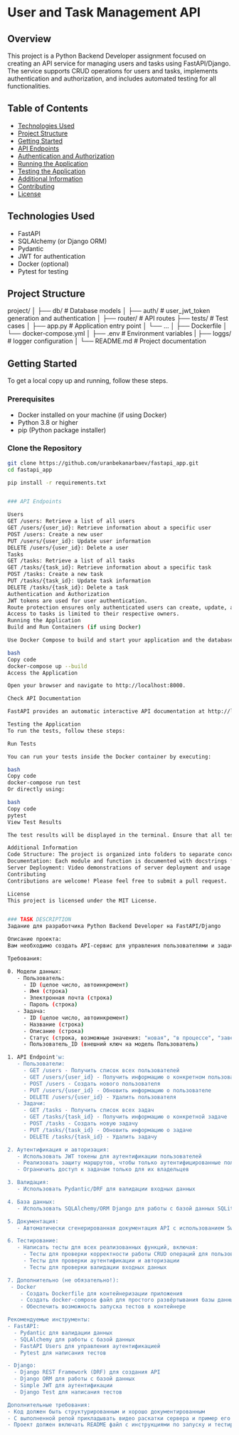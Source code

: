 # User and Task Management API

## Overview

This project is a Python Backend Developer assignment focused on creating an API service for managing users and tasks using FastAPI/Django. The service supports CRUD operations for users and tasks, implements authentication and authorization, and includes automated testing for all functionalities.

## Table of Contents

- [Technologies Used](#technologies-used)
- [Project Structure](#project-structure)
- [Getting Started](#getting-started)
- [API Endpoints](#api-endpoints)
- [Authentication and Authorization](#authentication-and-authorization)
- [Running the Application](#running-the-application)
- [Testing the Application](#testing-the-application)
- [Additional Information](#additional-information)
- [Contributing](#contributing)
- [License](#license)

## Technologies Used

- FastAPI
- SQLAlchemy (or Django ORM)
- Pydantic
- JWT for authentication
- Docker (optional)
- Pytest for testing

## Project Structure

project/ │ ├── db/ # Database models │ ├── auth/ # user_jwt_token generation and authentication │ ├── router/ # API routes  ├── tests/ # Test cases │ ├── app.py # Application entry point │ └── ... │ ├── Dockerfile │ └── docker-compose.yml │ ├── .env # Environment variables | ├── loggs/ # logger configuration │ └── README.md # Project documentation

## Getting Started

To get a local copy up and running, follow these steps.

### Prerequisites

- Docker installed on your machine (if using Docker)
- Python 3.8 or higher
- pip (Python package installer)

### Clone the Repository

```bash
git clone https://github.com/uranbekanarbaev/fastapi_app.git
cd fastapi_app

pip install -r requirements.txt


### API Endpoints

Users
GET /users: Retrieve a list of all users
GET /users/{user_id}: Retrieve information about a specific user
POST /users: Create a new user
PUT /users/{user_id}: Update user information
DELETE /users/{user_id}: Delete a user
Tasks
GET /tasks: Retrieve a list of all tasks
GET /tasks/{task_id}: Retrieve information about a specific task
POST /tasks: Create a new task
PUT /tasks/{task_id}: Update task information
DELETE /tasks/{task_id}: Delete a task
Authentication and Authorization
JWT tokens are used for user authentication.
Route protection ensures only authenticated users can create, update, and delete tasks.
Access to tasks is limited to their respective owners.
Running the Application
Build and Run Containers (if using Docker)

Use Docker Compose to build and start your application and the database:

bash
Copy code
docker-compose up --build
Access the Application

Open your browser and navigate to http://localhost:8000.

Check API Documentation

FastAPI provides an automatic interactive API documentation at http://localhost:8000/docs.

Testing the Application
To run the tests, follow these steps:

Run Tests

You can run your tests inside the Docker container by executing:

bash
Copy code
docker-compose run test
Or directly using:

bash
Copy code
pytest
View Test Results

The test results will be displayed in the terminal. Ensure that all tests pass before deploying.

Additional Information
Code Structure: The project is organized into folders to separate concerns, including models, routers, and tests.
Documentation: Each module and function is documented with docstrings for better understanding.
Server Deployment: Video demonstrations of server deployment and usage examples are included in the repository.
Contributing
Contributions are welcome! Please feel free to submit a pull request.

License
This project is licensed under the MIT License.


### TASK DESCRIPTION
Задание для разработчика Python Backend Developer на FastAPI/Django

Описание проекта:
Вам необходимо создать API-сервис для управления пользователями и задачами с использованием FastAPI/Django. Сервис должен предоставлять возможность создания, чтения, обновления и удаления (CRUD) пользователей и задач. Кроме того, необходимо реализовать аутентификацию и авторизацию пользователей, а также написать тесты для всех реализованных функций

Требования:

0. Модели данных:
   - Пользователь:
     - ID (целое число, автоинкремент)
     - Имя (строка)
     - Электронная почта (строка)
     - Пароль (строка)
   - Задача:
     - ID (целое число, автоинкремент)
     - Название (строка)
     - Описание (строка)
     - Статус (строка, возможные значения: "новая", "в процессе", "завершена")
     - Пользователь_ID (внешний ключ на модель Пользователь)

1. API Endpoint'ы:
   - Пользователи:
     - GET /users - Получить список всех пользователей
     - GET /users/{user_id} - Получить информацию о конкретном пользователе
     - POST /users - Создать нового пользователя
     - PUT /users/{user_id} - Обновить информацию о пользователе
     - DELETE /users/{user_id} - Удалить пользователя
   - Задачи:
     - GET /tasks - Получить список всех задач
     - GET /tasks/{task_id} - Получить информацию о конкретной задаче
     - POST /tasks - Создать новую задачу
     - PUT /tasks/{task_id} - Обновить информацию о задаче
     - DELETE /tasks/{task_id} - Удалить задачу

2. Аутентификация и авторизация:
   - Использовать JWT токены для аутентификации пользователей
   - Реализовать защиту маршрутов, чтобы только аутентифицированные пользователи могли создавать, обновлять и удалять задачи
   - Ограничить доступ к задачам только для их владельцев

3. Валидация:
   - Использовать Pydantic/DRF для валидации входных данных

4. База данных:
   - Использовать SQLAlchemy/ORM Django для работы с базой данных SQLite

5. Документация:
   - Автоматически сгенерированная документация API с использованием Swagger (доступна по адресу `/docs`)

6. Тестирование:
   - Написать тесты для всех реализованных функций, включая:
     - Тесты для проверки корректности работы CRUD операций для пользователей и задач
     - Тесты для проверки аутентификации и авторизации
     - Тесты для проверки валидации входных данных

7. Дополнительно (не обязательно!):
 - Docker
    - Создать Dockerfile для контейнеризации приложения
    - Создать docker-compose файл для простого развёртывания базы данных и приложения
    - Обеспечить возможность запуска тестов в контейнере

Рекомендуемые инструменты:
- FastAPI:
  - Pydantic для валидации данных
  - SQLAlchemy для работы с базой данных
  - FastAPI Users для управления аутентификацией
  - Pytest для написания тестов

- Django:
  - Django REST Framework (DRF) для создания API
  - Django ORM для работы с базой данных
  - Simple JWT для аутентификации
  - Django Test для написания тестов

Дополнительные требования:
- Код должен быть структурированным и хорошо документированным
- С выполненной репой прикладывать видео раскатки сервера и пример его работы
- Проект должен включать README файл с инструкциями по запуску и тестированию